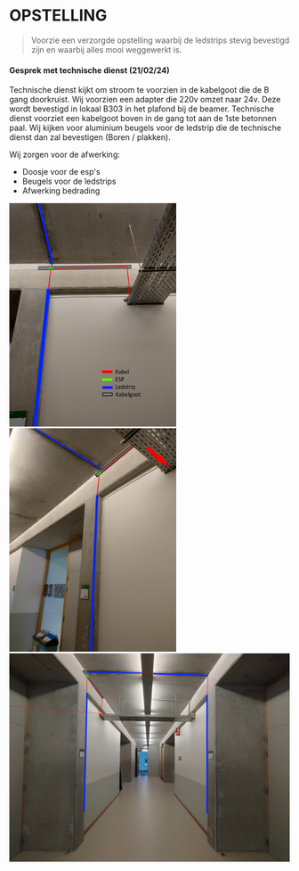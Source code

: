 # OPSTELLING

> Voorzie een verzorgde opstelling waarbij de ledstrips stevig bevestigd zijn en waarbij alles mooi weggewerkt is.

#### Gesprek met technische dienst (21/02/24)

Technische dienst kijkt om stroom te voorzien in de kabelgoot die de B gang doorkruist. Wij voorzien een adapter die 220v omzet naar 24v. Deze wordt bevestigd in lokaal B303 in het plafond bij de beamer. Technische dienst voorziet een kabelgoot boven in de gang tot aan de 1ste betonnen paal.
Wij kijken voor aluminium beugels voor de ledstrip die de technische dienst dan zal bevestigen (Boren / plakken).

Wij zorgen voor de afwerking:

- Doosje voor de esp's
- Beugels voor de ledstrips
- Afwerking bedrading

<img src="./images/Opstelling 1.jpg" alt="image" width="300" height="auto">
<img src="./images/Opstelling 2.jpg" alt="image" width="300" height="auto">
<img src="./images/Opstelling 3.jpg" alt="image" width="600" height="auto">
